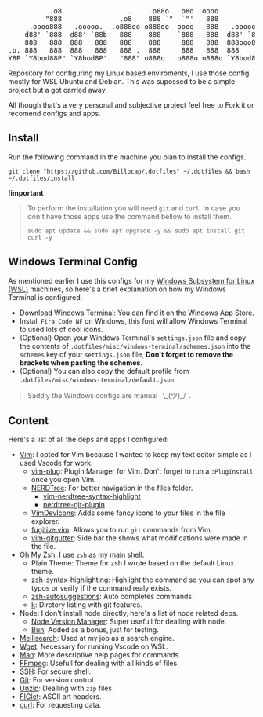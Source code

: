 <pre>
          .o8                .    .o88o.  o8o  oooo
         "888              .o8    888 `"  `"'  `888
     .oooo888   .ooooo.  .o888oo o888oo  oooo   888   .ooooo.   .oooo.o
    d88' `888  d88' `88b   888    888    `888   888  d88' `88b d88(  "8
    888   888  888   888   888    888     888   888  888ooo888 `"Y88b.
.o. 888   888  888   888   888 .  888     888   888  888    .o o.  )88b
Y8P `Y8bod88P" `Y8bod8P'   "888" o888o   o888o o888o `Y8bod8P' 8""888P'
</pre>

Repository for configuring my Linux based enviroments, I use those config mostly for WSL Ubuntu and Debian. This was supossed to be a simple project but a got carried away.

All though that's a very personal and subjective project feel free to Fork it or recomend configs and apps.

## Install

Run the following command in the machine you plan to install the configs.

```shell
git clone "https://github.com/Billocap/.dotfiles" ~/.dotfiles && bash ~/.dotfiles/install
```

**!important**

> To perform the installation you will need `git` and `curl`. In case you don't have those apps use the command bellow to install them.
> ```shell
> sudo apt update && sudo apt upgrade -y && sudo apt install git curl -y
> ```

## Windows Terminal Config

As mentioned earlier I use this configs for my [Windows Subsystem for Linux (WSL)](https://learn.microsoft.com/en-us/windows/wsl/install) machines, so here's a brief explanation on how my Windows Terminal is configured.

- Download [Windows Terminal](https://apps.microsoft.com/store/detail/windows-terminal/9N0DX20HK701?hl=pt-br&gl=br&icid=CNavAppsWindowsApps): You can find it on the Windows App Store.
- Install `Fira Code NF` on Windows, this font will allow Windows Terminal to used lots of cool icons.
- (Optional) Open your Windows Terminal's `settings.json` file and copy the contents of `.dotfiles/misc/windows-terminal/schemes.json` into the `schemes` key of your `settings.json` file, **Don't forget to remove the brackets when pasting the schemes**.
- (Optional) You can also copy the default profile from `.dotfiles/misc/windows-terminal/default.json`.

> Saddly the Windows configs are manual ¯\\\_(ツ)\_/¯.

## Content

Here's a list of all the deps and apps I configured:

- [Vim](https://www.vim.org): I opted for Vim because I wanted to keep my text editor simple as I used Vscode for work.
    - [vim-plug](https://github.com/junegunn/vim-plug): Plugin Manager for Vim. Don't forget to run a `:PlugInstall` once you open Vim.
    - [NERDTree](https://github.com/preservim/nerdtree): For better navigation in the files folder.
        - [vim-nerdtree-syntax-highlight](https://github.com/tiagofumo/vim-nerdtree-syntax-highlight)
        - [nerdtree-git-plugin](https://github.com/xuyuanp/nerdtree-git-plugin)
    - [VimDevIcons](https://github.com/ryanoasis/vim-devicons): Adds some fancy icons to your files in the file explorer.
    - [fugitive.vim](https://github.com/tpope/vim-fugitive): Allows you to run `git` commands from Vim.
    - [vim-gitgutter](https://github.com/airblade/vim-gitgutter): Side bar the shows what modifications were made in the file.
- [Oh My Zsh](https://github.com/ohmyzsh/ohmyzsh): I use `zsh` as my main shell.
    - Plain Theme: Theme for zsh I wrote based on the default Linux theme.
    - [zsh-syntax-highlighting](https://github.com/zsh-users/zsh-syntax-highlighting): Highlight the command so you can spot any typos or verify if the command realy exists.
    - [zsh-autosuggestions](https://github.com/zsh-users/zsh-autosuggestions): Auto completes commands.
    - [k](https://github.com/supercrabtree/k): Diretory listing with git features.
- Node: I don't install node directly, here's a list of node related deps.
    - [Node Version Manager](https://github.com/nvm-sh/nvm): Super usefull for dealling with node.
    - [Bun](https://bun.sh): Added as a bonus, just for testing.
- [Meilisearch](https://www.meilisearch.com): Used at my job as a search engine.
- [Wget](https://www.gnu.org/software/wget/): Necessary for running Vscode on WSL.
- [Man](https://linux.die.net/man/): More descriptive help pages for commands.
- [FFmpeg](https://ffmpeg.org): Usefull for dealing with all kinds of files.
- [SSH](https://linux.die.net/man/1/ssh): For secure shell.
- [Git](https://git-scm.com): For version control.
- [Unzip](https://linux.die.net/man/1/unzip): Dealling with `zip` files.
- [FIGlet](http://www.figlet.org): ASCII art headers.
- [curl](https://curl.se): For requesting data.
